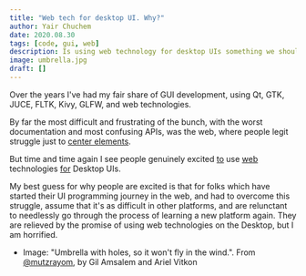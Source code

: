 ```yaml
---
title: "Web tech for desktop UI. Why?"
author: Yair Chuchem
date: 2020.08.30
tags: [code, gui, web]
description: Is using web technology for desktop UIs something we should want
image: umbrella.jpg
draft: []
---
```


Over the years I've had my fair share of GUI development, using Qt, GTK, JUCE, FLTK, Kivy, GLFW, and web technologies.

By far the most difficult and frustrating of the bunch, with the worst documentation and most confusing APIs, was the web, where people legit struggle just to [center elements](https://stackoverflow.com/questions/19461521/how-to-center-an-element-horizontally-and-vertically).

But time and time again I see people genuinely excited [to](https://forum.juce.com/t/introducing-blueprint-build-native-juce-interfaces-with-react-js/34174/2) use [web](https://ultralig.ht/) technologies [for](https://www.electronjs.org/) Desktop UIs.

My best guess for why people are excited is that for folks which have started their UI programming journey in the web, and had to overcome this struggle, assume that it's as difficult in other platforms, and are relunctant to needlessly go through the process of learning a new platform again. They are relieved by the promise of using web technologies on the Desktop, but I am horrified.

* Image: "Umbrella with holes, so it won't fly in the wind.". From [@mutzrayom](https://www.instagram.com/p/BiBUP5hh2m9/), by Gil Amsalem and Ariel Vitkon
